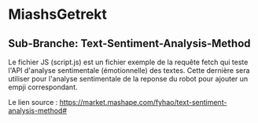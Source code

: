 # MiashsGetrekt
## Sub-Branche: Text-Sentiment-Analysis-Method 

Le fichier JS (script.js) est un fichier exemple de la requête fetch qui teste l'API d'analyse sentimentale (émotionnelle) des textes. Cette dernière sera utiliser pour l'analyse sentimentale de la reponse du robot pour ajouter un empji correspondant.

Le lien source : https://market.mashape.com/fyhao/text-sentiment-analysis-method#
